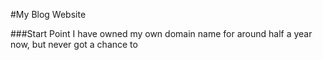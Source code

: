 #My Blog Website

###Start Point
        I have owned my own domain name for around half a year now, but never got a
    chance to 
